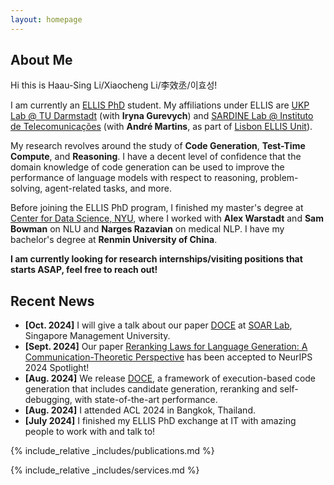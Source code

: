 ```yaml
---
layout: homepage
---
```


## About Me

Hi this is Haau-Sing Li/Xiaocheng Li/李效丞/이효성!

I am currently an [ELLIS PhD](https://ellis.eu/phd-postdoc) student. My affiliations under ELLIS are [UKP Lab @ TU Darmstadt](https://www.ukp.tu-darmstadt.de/) (with **Iryna Gurevych**) and [SARDINE Lab @ Instituto de Telecomunicações](https://sardine-lab.github.io/) (with **André Martins**, as part of [Lisbon ELLIS Unit](https://lumlis.tecnico.ulisboa.pt/)).

My research revolves around the study of **Code Generation**, **Test-Time Compute**, and **Reasoning**. I have a decent level of confidence that the domain knowledge of code generation can be used to improve the performance of language models with respect to reasoning, problem-solving, agent-related tasks, and more.

Before joining the ELLIS PhD program, I finished my master's degree at [Center for Data Science, NYU](https://cds.nyu.edu/alumni-spotlights/), where I worked with **Alex Warstadt** and **Sam Bowman** on NLU and **Narges Razavian** on medical NLP. I have my bachelor's degree at **Renmin University of China**.

**I am currently looking for research internships/visiting positions that starts ASAP, feel free to reach out!**

## Recent News

- **[Oct. 2024]** I will give a talk about our paper [DOCE](https://www.arxiv.org/abs/2408.13745) at [SOAR Lab](https://soarlab.org/), Singapore Management University.
- **[Sept. 2024]** Our paper [Reranking Laws for Language Generation: A Communication-Theoretic Perspective](https://arxiv.org/abs/2409.07131) has been accepted to NeurIPS 2024 Spotlight!
- **[Aug. 2024]** We release [DOCE](https://www.arxiv.org/abs/2408.13745), a framework of execution-based code generation that includes candidate generation, reranking and self-debugging, with state-of-the-art performance.
- **[Aug. 2024]** I attended ACL 2024 in Bangkok, Thailand.
- **[July 2024]** I finished my ELLIS PhD exchange at IT with amazing people to work with and talk to!


{% include_relative _includes/publications.md %}

{% include_relative _includes/services.md %}
